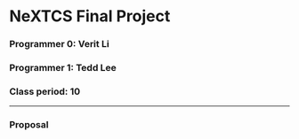# NeXTCS Final Project
### Programmer 0: Verit Li
### Programmer 1: Tedd Lee
### Class period: 10
---
### Proposal

